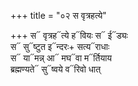 +++
title = "०२ स वृत्रहत्ये"

+++
स᳓ वृत्रह᳓त्ये ह᳓वियः स᳓ ई᳓ड्यः  
स᳓ सु᳓ष्टुत इ᳓न्दरः+ सत्य᳓राधाः  
स᳓ या᳓मन्न् आ᳓ मघ᳓वा म᳓र्तियाय  
ब्रह्मण्यते᳓ सु᳓ष्वये व᳓रिवो धात्